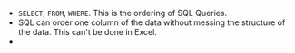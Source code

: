 - `SELECT`, `FROM`, `WHERE`. This is the ordering of SQL Queries.
- SQL can order one column of the data without messing the structure of the data. This can't be done in Excel.
- 